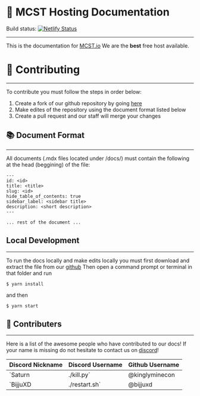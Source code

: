 # 👋 MCST Hosting Documentation
Build status: [![Netlify Status](https://api.netlify.com/api/v1/badges/a609725e-d7e0-40d1-bd8d-63cc4e489177/deploy-status)](https://app.netlify.com/sites/incandescent-selkie-240d8c/deploys)

---

This is the documentation for [MCST.io](https://mcst.io)
We are the **best** free host available.

# 🦅 Contributing

---

To contribute you must follow the steps in order below:
1. Create a fork of our github repository by going [here](https://github.com/mcst-hosting/docs/fork)
2. Make edites of the repository using the document format listed below
3. Create a pull request and our staff will merge your changes

## 📚 Document Format

---

All documents (.mdx files located under /docs/) must contain the following at the head (beggining) of the file:
```
---
id: <id>
title: <title>
slug: <id>
hide_table_of_contents: true
sidebar_label: <sidebar title>
description: <short description>
---

... rest of the document ...
```

## Local Development

---

To run the docs locally and make edits locally you must first download and extract the file from our [github](https://mcst-hosting/docs)
Then open a command prompt or terminal in that folder and run
```
$ yarn install
```
and then
```
$ yarn start
```

## 🐢 Contributers

---

Here is a list of the awesome people who have contributed to our docs!
If your name is missing do not hesitate to contact us on [discord](https://dc.mcst.io)!

|Discord Nickname|Discord Username|Github Username|
|----------------|----------------|---------------|
|`Saturn | ./kill.py`|@kinglyminecon|KinglyMinecon|
|`BijjuXD | ./restart.sh`|@bijjuxd|bij|
